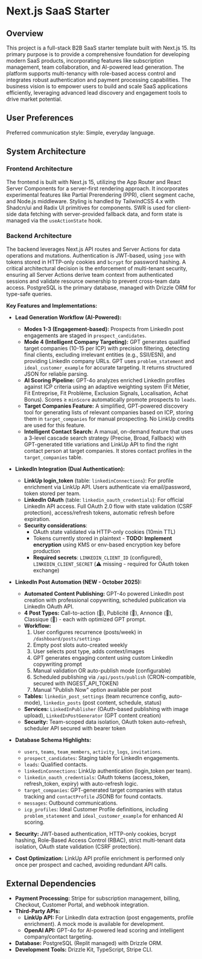 # Next.js SaaS Starter

## Overview

This project is a full-stack B2B SaaS starter template built with Next.js 15. Its primary purpose is to provide a comprehensive foundation for developing modern SaaS products, incorporating features like subscription management, team collaboration, and AI-powered lead generation. The platform supports multi-tenancy with role-based access control and integrates robust authentication and payment processing capabilities. The business vision is to empower users to build and scale SaaS applications efficiently, leveraging advanced lead discovery and engagement tools to drive market potential.

## User Preferences

Preferred communication style: Simple, everyday language.

## System Architecture

### Frontend Architecture

The frontend is built with Next.js 15, utilizing the App Router and React Server Components for a server-first rendering approach. It incorporates experimental features like Partial Prerendering (PPR), client segment cache, and Node.js middleware. Styling is handled by TailwindCSS 4.x with Shadcn/ui and Radix UI primitives for components. SWR is used for client-side data fetching with server-provided fallback data, and form state is managed via the `useActionState` hook.

### Backend Architecture

The backend leverages Next.js API routes and Server Actions for data operations and mutations. Authentication is JWT-based, using `jose` with tokens stored in HTTP-only cookies and `bcrypt` for password hashing. A critical architectural decision is the enforcement of multi-tenant security, ensuring all Server Actions derive team context from authenticated sessions and validate resource ownership to prevent cross-team data access. PostgreSQL is the primary database, managed with Drizzle ORM for type-safe queries.

**Key Features and Implementations:**

*   **Lead Generation Workflow (AI-Powered):**
    *   **Modes 1-3 (Engagement-based):** Prospects from LinkedIn post engagements are staged in `prospect_candidates`.
    *   **Mode 4 (Intelligent Company Targeting):** GPT generates qualified target companies (10-15 per ICP) with precision filtering, detecting final clients, excluding irrelevant entities (e.g., SSII/ESN), and providing LinkedIn company URLs. GPT uses `problem_statement` and `ideal_customer_example` for accurate targeting. It returns structured JSON for reliable parsing.
    *   **AI Scoring Pipeline:** GPT-4o analyzes enriched LinkedIn profiles against ICP criteria using an adaptive weighting system (Fit Métier, Fit Entreprise, Fit Problème, Exclusion Signals, Localisation, Achat Bonus). Scores ≥ `minScore` automatically promote prospects to `leads`.
    *   **Target Companies Feature:** A simplified, GPT-powered discovery tool for generating lists of relevant companies based on ICP, storing them in `target_companies` for manual prospecting. No LinkUp credits are used for this feature.
    *   **Intelligent Contact Search:** A manual, on-demand feature that uses a 3-level cascade search strategy (Precise, Broad, Fallback) with GPT-generated title variations and LinkUp API to find the right contact person at target companies. It stores contact profiles in the `target_companies` table.

*   **LinkedIn Integration (Dual Authentication):**
    *   **LinkUp login_token** (table: `linkedinConnections`): For profile enrichment via LinkUp API. Users authenticate via email/password, token stored per team.
    *   **LinkedIn OAuth** (table: `linkedin_oauth_credentials`): For official LinkedIn API access. Full OAuth 2.0 flow with state validation (CSRF protection), access/refresh tokens, automatic refresh before expiration.
    *   **Security considerations**: 
        - OAuth state validated via HTTP-only cookies (10min TTL)
        - Tokens currently stored in plaintext - **TODO: Implement encryption** using KMS or env-based encryption key before production
        - **Required secrets**: `LINKEDIN_CLIENT_ID` (configured), `LINKEDIN_CLIENT_SECRET` (⚠️ missing - required for OAuth token exchange)

*   **LinkedIn Post Automation (NEW - October 2025):**
    *   **Automated Content Publishing:** GPT-4o powered LinkedIn post creation with professional copywriting, scheduled publication via LinkedIn OAuth API.
    *   **4 Post Types:** Call-to-action (📣), Publicité (📢), Annonce (🎉), Classique (💬) - each with optimized GPT prompt.
    *   **Workflow:**
        1. User configures recurrence (posts/week) in `/dashboard/posts/settings`
        2. Empty post slots auto-created weekly
        3. User selects post type, adds context/images
        4. GPT generates engaging content using custom LinkedIn copywriting prompt
        5. Manual validation OR auto-publish mode (configurable)
        6. Scheduled publishing via `/api/posts/publish` (CRON-compatible, secured with INGEST_API_TOKEN)
        7. Manual "Publish Now" option available per post
    *   **Tables:** `linkedin_post_settings` (team recurrence config, auto-mode), `linkedin_posts` (post content, schedule, status)
    *   **Services:** `LinkedInPublisher` (OAuth-based publishing with image upload), `LinkedInPostGenerator` (GPT content creation)
    *   **Security:** Team-scoped data isolation, OAuth token auto-refresh, scheduler API secured with bearer token

*   **Database Schema Highlights:**
    *   `users`, `teams`, `team_members`, `activity_logs`, `invitations`.
    *   `prospect_candidates`: Staging table for LinkedIn engagements.
    *   `leads`: Qualified contacts.
    *   `linkedinConnections`: LinkUp authentication (login_token per team).
    *   `linkedin_oauth_credentials`: OAuth tokens (access_token, refresh_token, expiry) with auto-refresh logic.
    *   `target_companies`: GPT-generated target companies with status tracking and `contactProfile` JSONB for found contacts.
    *   `messages`: Outbound communications.
    *   `icp_profiles`: Ideal Customer Profile definitions, including `problem_statement` and `ideal_customer_example` for enhanced AI scoring.

*   **Security:** JWT-based authentication, HTTP-only cookies, bcrypt hashing, Role-Based Access Control (RBAC), strict multi-tenant data isolation, OAuth state validation (CSRF protection).

*   **Cost Optimization:** LinkUp API profile enrichment is performed only once per prospect and cached, avoiding redundant API calls.

## External Dependencies

*   **Payment Processing:** Stripe for subscription management, billing, Checkout, Customer Portal, and webhook integration.
*   **Third-Party APIs:**
    *   **LinkUp API:** For LinkedIn data extraction (post engagements, profile enrichment). A mock mode is available for development.
    *   **OpenAI API:** GPT-4o for AI-powered lead scoring and intelligent company/contact targeting.
*   **Database:** PostgreSQL (Replit managed) with Drizzle ORM.
*   **Development Tools:** Drizzle Kit, TypeScript, Stripe CLI.